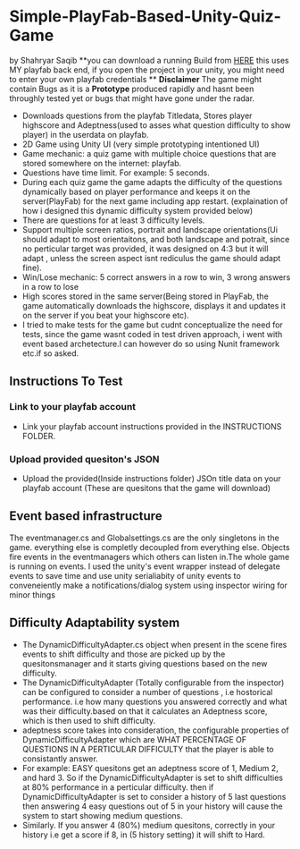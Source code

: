 # Simple-PlayFab-Based-Unity-Quiz-Game
by Shahryar Saqib
**you can download a running Build from [HERE](https://drive.google.com/file/d/0ByIcHV1vg2B6ZUFwVkdzUXE0dHc/view?usp=sharing) this uses MY playfab back end, if you open the project in your unity, you might need to enter your own playfab credentials
 **
 **Disclaimer** The game might contain Bugs as it is a **Prototype** produced rapidly and hasnt been throughly tested yet or bugs that might have gone under the radar.
  
* Downloads questions from the playfab Titledata, Stores player highscore and Adeptness(used to asses what question difficulty to show player) in the userdata on playfab.
* 2D Game using Unity UI (very simple prototyping intentioned UI)
* Game mechanic: a quiz game with multiple choice questions that are stored somewhere on the internet: playfab.
* Questions have time limit. For example: 5 seconds.
* During each quiz game the game adapts the difficulty of the questions dynamically based on player performance and keeps it on the server(PlayFab) for the next game including app restart. (explaination of how i designed this dynamic difficulty system provided below)
* There are questions for at least 3 difficulty levels.
* Support multiple screen ratios, portrait and landscape orientations(Ui should adapt to most orientaitons, and both landscape and potrait, since no perticular target was provided, it was designed on 4:3 but it will adapt , unless the screen aspect isnt rediculus the game should adapt fine).
* Win/Lose mechanic: 5 correct answers in a row to win, 3 wrong answers in a row to lose
* High scores stored in the same server(Being stored in PlayFab, the game automatically downloads the highscore, displays it and updates it on the server if you beat your highscore etc).
* I tried to make tests for the game but cudnt conceptualize the need for tests, since the game wasnt coded in test driven approach, i went with event based archetecture.I can however do so using Nunit framework etc.if so asked.

## Instructions To Test

### Link to your playfab account
* Link your playfab account instructions provided in the INSTRUCTIONS FOLDER.

### Upload provided quesiton's JSON 
* Upload the provided(Inside instructions folder) JSOn title data on your playfab account (These are quesitons that the game will download)

## Event based infrastructure
The eventmanager.cs and Globalsettings.cs are the only singletons in the game. everything else is completly decoupled from everything else. Objects fire events in the eventmanagers which others can listen in.The whole game is running on events. I used the unity's event wrapper instead of delegate events to save time and use unity serialiabity of unity events to conveneiently make a notifications/dialog system using inspector wiring for minor things

## Difficulty Adaptability system
* The DynamicDifficultyAdapter.cs object when present in the scene fires events to shift difficulty and those are picked up by the quesitonsmanager and it starts giving questions based on the new difficulty.
* The DynamicDifficultyAdapter (Totally configurable from the inspector) can be configured to consider a number of questions , i.e hostorical performance. i.e how many questions you answered correctly and what was their difficulty.based on that it calculates an Adeptness score, which is then used to shift difficulty.
* adeptness score takes into consideration, the configurable properties of DynamicDifficultyAdapter which are WHAT PERCENTAGE OF QUESTIONS IN A PERTICULAR DIFFICULTY that the player is able to consistantly answer.
* For example: EASY quesitons get an adeptness score of 1, Medium 2, and hard 3. So if the DynamicDifficultyAdapter is set to shift difficulties at 80% performance in a perticular difficulty. then if DynamicDifficultyAdapter is set to consider a history of 5 last questions then answering 4 easy questions out of 5 in your history will cause the system to start showing medium questions.
* Similarly. If you answer 4 (80%) medium quesitons, correctly in your history i.e get a score if 8, in (5 history setting) it will shift to Hard.

